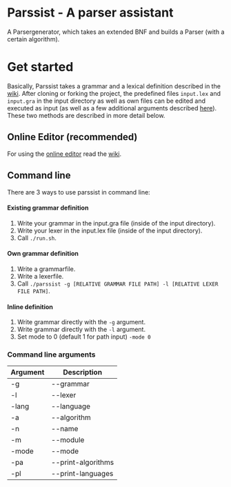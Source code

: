 # Parssist - A parser assistant
A Parsergenerator, which takes an extended BNF and builds a Parser (with a certain algorithm).

# Get started
Basically, Parssist takes a grammar and a lexical definition described in the [wiki](https://github.com/avatarluca/parssist/wiki). After cloning or forking the project, the predefined files `input.lex` and `input.gra` in the input directory as well as own files can be edited and executed as input (as well as a few additional arguments described [here](#command-line-arguments)). These two methods are described in more detail below.

## Online Editor (recommended)
For using the [online editor](https://www.parsergenerator.valenzelektron.com/web/parssist.html) read the [wiki](https://github.com/avatarluca/parssist/wiki).

## Command line
There are 3 ways to use parssist in command line:
#### Existing grammar definition
1. Write your grammar in the input.gra file (inside of the input directory).
2. Write your lexer in the input.lex file (inside of the input directory).
3. Call ```./run.sh```.
#### Own grammar definition
1. Write a grammarfile.
2. Write a lexerfile.
3. Call ```./parssist -g [RELATIVE GRAMMAR FILE PATH] -l [RELATIVE LEXER FILE PATH]```.
#### Inline definition
1. Write grammar directly with the `-g` argument.
2. Write grammar directly with the `-l` argument.
3. Set mode to 0 (default 1 for path input) `-mode 0`

### Command line arguments
Argument       | Description
---------------|--------------------------------------------------------
-g|--grammar | relative file path to grammar file or inline grammar
-l|--lexer | relative file path to lexer file or inline lexer
-lang|--language | Parser programming language
-a|--algorithm | Parser algorithm
-n|--name | Parser name
-m|--module | Parser module name
-mode|--mode | Input mode
-pa|--print-algorithms | Print the available parser algorithms and keywords for the algorithm argument
-pl|--print-languages | Print the available parser programming languages and keywords for the language argument
